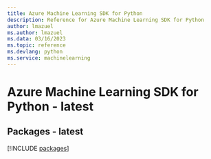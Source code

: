 ```yaml
---
title: Azure Machine Learning SDK for Python
description: Reference for Azure Machine Learning SDK for Python
author: lmazuel
ms.author: lmazuel
ms.data: 03/16/2023
ms.topic: reference
ms.devlang: python
ms.service: machinelearning
---
```

# Azure Machine Learning SDK for Python - latest
## Packages - latest
[!INCLUDE [packages](machine-learning-index.md)]